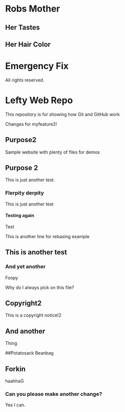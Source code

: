 # Robs Mother
## Her Tastes
## Her Hair Color


# Emergency Fix
All rights reserved.

# Lefty Web Repo

This repository is for showing how Git and GitHub work

Changes for myfeature2!

## Purpose2

Sample website with plenty of files for demos

## Purpose 2

This is just another test.

### Flerpity derpity

This is just another test

#### Testing again

Test

This is another line for rebasing example

## This is another test

### And yet another

Foopy

Why do I always pick on this file?

## Copyright2
This is a copyright notice!2

## And another
Thing

##Potatosack
Beanbag

## Forkin
haahhaG

### Can you please make another change?
Yes I can.